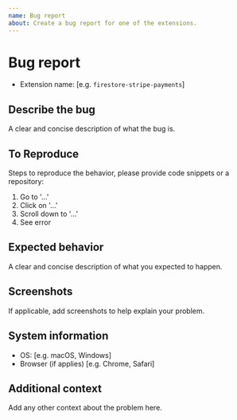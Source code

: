 ```yaml
---
name: Bug report
about: Create a bug report for one of the extensions.
---
```


# Bug report

- Extension name: [e.g. `firestore-stripe-payments`]

## Describe the bug

A clear and concise description of what the bug is.

## To Reproduce

Steps to reproduce the behavior, please provide code snippets or a repository:

1. Go to '…'
2. Click on '…'
3. Scroll down to '…'
4. See error

## Expected behavior

A clear and concise description of what you expected to happen.

## Screenshots

If applicable, add screenshots to help explain your problem.

## System information

- OS: [e.g. macOS, Windows]
- Browser (if applies) [e.g. Chrome, Safari]

## Additional context

Add any other context about the problem here.
